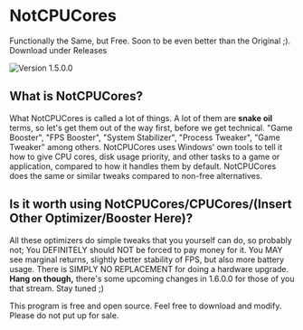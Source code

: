# NotCPUCores
Functionally the Same, but Free. Soon to be even better than the Original ;). Download under Releases

![Version 1.5.0.0](https://i.imgur.com/NSZQc0b.gif)

## What is NotCPUCores?

What NotCPUCores is called a lot of things. A lot of them are **snake oil** terms, so let's get them out of the way first, before we get technical. "Game Booster", "FPS Booster", "System Stabilizer", "Process Tweaker", "Game Tweaker" among others. NotCPUCores uses Windows' own tools to tell it how to give CPU cores, disk usage priority, and other tasks to a game or application, compared to how it handles them by default. NotCPUCores does the same or similar tweaks compared to non-free alternatives.

## Is it worth using NotCPUCores/CPUCores/(Insert Other Optimizer/Booster Here)?

All these optimizers do simple tweaks that you yourself can do, so probably not; You DEFINITELY should NOT be forced to pay money for it. You MAY see marginal returns, slightly better stability of FPS, but also more battery usage. There is SIMPLY NO REPLACEMENT for doing a hardware upgrade. **Hang on though,** there's some upcoming changes in 1.6.0.0 for those of you that stream. Stay tuned ;)

This program is free and open source. Feel free to download and modify. Please do not put up for sale.
